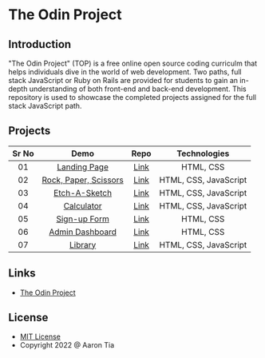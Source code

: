 # The Odin Project

<a name="introduction"></a>

## Introduction

"The Odin Project" (TOP) is a free online open source coding curriculm that helps individuals dive in the world of web development. Two paths, full stack JavaScript or Ruby on Rails are provided for students to gain an in-depth understanding of both front-end and back-end development. This repository is used to showcase the completed projects assigned for the full stack JavaScript path.

## Projects

| Sr No |                                            Demo                                             |                                         Repo                                         |     Technologies      |
| :---: | :-----------------------------------------------------------------------------------------: | :----------------------------------------------------------------------------------: | :-------------------: |
|  01   |         [Landing Page](https://atia009.github.io/the-odin-project/01-landing-page/)         |    [Link](https://github.com/atia009/the-odin-project/tree/main/01-landing-page)     |       HTML, CSS       |
|  02   | [Rock, Paper, Scissors](https://atia009.github.io/the-odin-project/02-rock-paper-scissors/) | [Link](https://github.com/atia009/the-odin-project/tree/main/02-rock-paper-scissors) | HTML, CSS, JavaScript |
|  03   |        [Etch-A-Sketch](https://atia009.github.io/the-odin-project/03-etch-a-sketch/)        |    [Link](https://github.com/atia009/the-odin-project/tree/main/03-etch-a-sketch)    | HTML, CSS, JavaScript |
|  04   |           [Calculator](https://atia009.github.io/the-odin-project/04-calculator/)           |     [Link](https://github.com/atia009/the-odin-project/tree/main/04-calculator)      | HTML, CSS, JavaScript |
|  05   |         [Sign-up Form](https://atia009.github.io/the-odin-project/05-sign-up-form)          |    [Link](https://github.com/atia009/the-odin-project/tree/main/05-sign-up-form)     |       HTML, CSS       |
|  06   |      [Admin Dashboard](https://atia009.github.io/the-odin-project/06-admin-dashboard)       |   [Link](https://github.com/atia009/the-odin-project/tree/main/06-admin-dashboard)   |       HTML, CSS       |
|  07   |              [Library](https://atia009.github.io/the-odin-project/07-library)               |       [Link](https://github.com/atia009/the-odin-project/tree/main/07-library)       | HTML, CSS, JavaScript |

<a name="links"></a>

## Links

- [The Odin Project](http://www.theodinproject.com)

<a name="license"></a>

## License

- [MIT License](https://badges.mit-license.org)
- Copyright 2022 @ Aaron Tia
